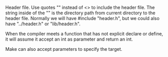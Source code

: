 Header file.
Use quotes "" instead of <> to include the header file. The string inside of the "" is the directory path from current directory to the header file.
Normally we will have #include "header.h", but we could also have "../header.h" or "lib/header.h".

When the compiler meets a function that has not explicit declare or define, it will assume it accept an int as parameter and return an int.

Make can also accept parameters to specify the target.
